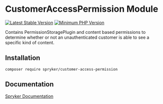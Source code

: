 # CustomerAccessPermission Module
[![Latest Stable Version](https://poser.pugx.org/spryker/customer-access-permission/v/stable.svg)](https://packagist.org/packages/spryker/customer-access-permission)
[![Minimum PHP Version](https://img.shields.io/badge/php-%3E%3D%208.0-8892BF.svg)](https://php.net/)

Contains PermissionStoragePlugin and content based permissions to determine whether or not an unauthenticated customer is able to see a specific kind of content.

## Installation

```
composer require spryker/customer-access-permission
```

## Documentation

[Spryker Documentation](https://docs.spryker.com)
